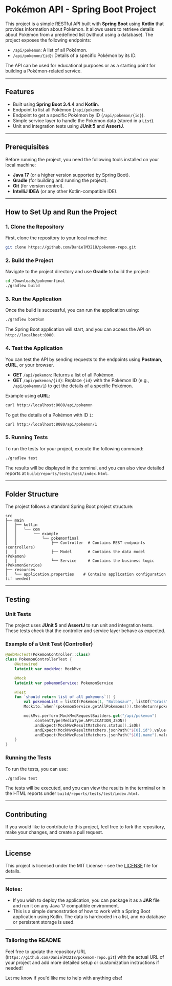 # Pokémon API - Spring Boot Project

This project is a simple RESTful API built with **Spring Boot** using **Kotlin** that provides information about Pokémon. It allows users to retrieve details about Pokémon from a predefined list (without using a database). The project exposes the following endpoints:

- `/api/pokemon`: A list of all Pokémon.
- `/api/pokemon/{id}`: Details of a specific Pokémon by its ID.

The API can be used for educational purposes or as a starting point for building a Pokémon-related service.

---

## Features

- Built using **Spring Boot 3.4.4** and **Kotlin**.
- Endpoint to list all Pokémon (`/api/pokemon`).
- Endpoint to get a specific Pokémon by ID (`/api/pokemon/{id}`).
- Simple service layer to handle the Pokémon data (stored in a `List`).
- Unit and integration tests using **JUnit 5** and **AssertJ**.

---

## Prerequisites

Before running the project, you need the following tools installed on your local machine:

- **Java 17** (or a higher version supported by Spring Boot).
- **Gradle** (for building and running the project).
- **Git** (for version control).
- **IntelliJ IDEA** (or any other Kotlin-compatible IDE).

---

## How to Set Up and Run the Project

### 1. Clone the Repository

First, clone the repository to your local machine:

```bash
git clone https://github.com/DanielM3218/pokemom-repo.git
```

### 2. Build the Project

Navigate to the project directory and use **Gradle** to build the project:

```bash
cd /Downloads/pokemonfinal
./gradlew build
```

### 3. Run the Application

Once the build is successful, you can run the application using:

```bash
./gradlew bootRun
```

The Spring Boot application will start, and you can access the API on `http://localhost:8080`.

### 4. Test the Application

You can test the API by sending requests to the endpoints using **Postman**, **cURL**, or your browser.

- **GET** `/api/pokemon`: Returns a list of all Pokémon.
- **GET** `/api/pokemon/{id}`: Replace `{id}` with the Pokémon ID (e.g., `/api/pokemon/1`) to get the details of a specific Pokémon.

Example using **cURL**:
```bash
curl http://localhost:8080/api/pokemon
```

To get the details of a Pokémon with ID `1`:
```bash
curl http://localhost:8080/api/pokemon/1
```

### 5. Running Tests

To run the tests for your project, execute the following command:

```bash
./gradlew test
```

The results will be displayed in the terminal, and you can also view detailed reports at `build/reports/tests/test/index.html`.

---

## Folder Structure

The project follows a standard Spring Boot project structure:

```
src
├── main
│   ├── kotlin
│   │   └── com
│   │       └── example
│   │           └── pokemonfinal
│   │               ├── Controller  # Contains REST endpoints (controllers)
│   │               ├── Model       # Contains the data model (Pokemon)
│   │               └── Service     # Contains the business logic (PokemonService)
├── resources
│   └── application.properties    # Contains application configuration (if needed)
```

---

## Testing

### Unit Tests

The project uses **JUnit 5** and **AssertJ** to run unit and integration tests. These tests check that the controller and service layer behave as expected.

### Example of a Unit Test (Controller)

```kotlin
@WebMvcTest(PokemonController::class)
class PokemonControllerTest {
    @Autowired
    lateinit var mockMvc: MockMvc

    @Mock
    lateinit var pokemonService: PokemonService

    @Test
    fun `should return list of all pokemons`() {
        val pokemonList = listOf(Pokemon(1, "Bulbasaur", listOf("Grass", "Poison"), 1, "url"))
        Mockito.`when`(pokemonService.getAllPokemons()).thenReturn(pokemonList)

        mockMvc.perform(MockMvcRequestBuilders.get("/api/pokemon")
            .contentType(MediaType.APPLICATION_JSON))
            .andExpect(MockMvcResultMatchers.status().isOk)
            .andExpect(MockMvcResultMatchers.jsonPath("$[0].id").value(1))
            .andExpect(MockMvcResultMatchers.jsonPath("$[0].name").value("Bulbasaur"))
    }
}
```

### Running the Tests

To run the tests, you can use:

```bash
./gradlew test
```

The tests will be executed, and you can view the results in the terminal or in the HTML reports under `build/reports/tests/test/index.html`.

---

## Contributing

If you would like to contribute to this project, feel free to fork the repository, make your changes, and create a pull request.

---

## License

This project is licensed under the MIT License - see the [LICENSE](LICENSE) file for details.

---

### Notes:
- If you wish to deploy the application, you can package it as a **JAR** file and run it on any Java 17 compatible environment.
- This is a simple demonstration of how to work with a Spring Boot application using Kotlin. The data is hardcoded in a list, and no database or persistent storage is used.

---

### Tailoring the README

Feel free to update the repository URL (`https://github.com/DanielM3218/pokemom-repo.git`) with the actual URL of your project and add more detailed setup or customization instructions if needed!

Let me know if you'd like me to help with anything else!
